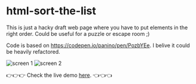 # html-sort-the-list
This is just a hacky draft web page where you have to put elements in the right order. Could be useful for a puzzle or escape room ;)

Code is based on https://codepen.io/panino/pen/PozbYEe. I belive it could be heavily refactored.

![screen 1](https://github.com/zommerfelds/html-sort-the-list/assets/1260622/f63fa1ee-6c86-432f-8bde-5e6ea9781e6c)
![screen 2](https://github.com/zommerfelds/html-sort-the-list/assets/1260622/96c1de00-813f-4461-b484-df1c18af2db6)

👉👉👉 Check the live demo [here](https://zommerfelds.github.io/html-sort-the-list/). 👈👈👈